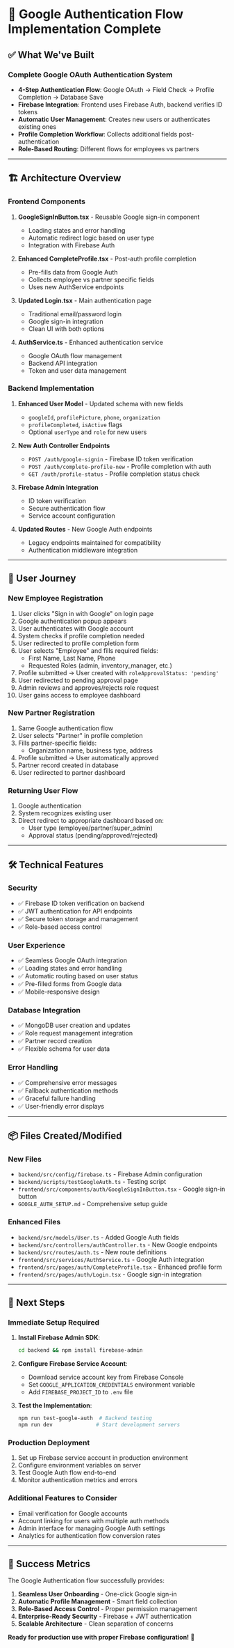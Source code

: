 # 🎉 Google Authentication Flow Implementation Complete

## ✅ What We've Built

### **Complete Google OAuth Authentication System**
- **4-Step Authentication Flow**: Google OAuth → Field Check → Profile Completion → Database Save
- **Firebase Integration**: Frontend uses Firebase Auth, backend verifies ID tokens
- **Automatic User Management**: Creates new users or authenticates existing ones
- **Profile Completion Workflow**: Collects additional fields post-authentication
- **Role-Based Routing**: Different flows for employees vs partners

---

## 🏗️ Architecture Overview

### **Frontend Components**
1. **GoogleSignInButton.tsx** - Reusable Google sign-in component
   - Loading states and error handling
   - Automatic redirect logic based on user type
   - Integration with Firebase Auth

2. **Enhanced CompleteProfile.tsx** - Post-auth profile completion
   - Pre-fills data from Google Auth
   - Collects employee vs partner specific fields
   - Uses new AuthService endpoints

3. **Updated Login.tsx** - Main authentication page
   - Traditional email/password login
   - Google sign-in integration
   - Clean UI with both options

4. **AuthService.ts** - Enhanced authentication service
   - Google OAuth flow management
   - Backend API integration
   - Token and user data management

### **Backend Implementation**
1. **Enhanced User Model** - Updated schema with new fields
   - `googleId`, `profilePicture`, `phone`, `organization`
   - `profileCompleted`, `isActive` flags
   - Optional `userType` and `role` for new users

2. **New Auth Controller Endpoints**
   - `POST /auth/google-signin` - Firebase ID token verification
   - `POST /auth/complete-profile-new` - Profile completion with auth
   - `GET /auth/profile-status` - Profile completion status check

3. **Firebase Admin Integration**
   - ID token verification
   - Secure authentication flow
   - Service account configuration

4. **Updated Routes** - New Google Auth endpoints
   - Legacy endpoints maintained for compatibility
   - Authentication middleware integration

---

## 🔄 User Journey

### **New Employee Registration**
1. User clicks "Sign in with Google" on login page
2. Google authentication popup appears
3. User authenticates with Google account
4. System checks if profile completion needed
5. User redirected to profile completion form
6. User selects "Employee" and fills required fields:
   - First Name, Last Name, Phone
   - Requested Roles (admin, inventory_manager, etc.)
7. Profile submitted → User created with `roleApprovalStatus: 'pending'`
8. User redirected to pending approval page
9. Admin reviews and approves/rejects role request
10. User gains access to employee dashboard

### **New Partner Registration**
1. Same Google authentication flow
2. User selects "Partner" in profile completion
3. Fills partner-specific fields:
   - Organization name, business type, address
4. Profile submitted → User automatically approved
5. Partner record created in database
6. User redirected to partner dashboard

### **Returning User Flow**
1. Google authentication
2. System recognizes existing user
3. Direct redirect to appropriate dashboard based on:
   - User type (employee/partner/super_admin)
   - Approval status (pending/approved/rejected)

---

## 🛠️ Technical Features

### **Security**
- ✅ Firebase ID token verification on backend
- ✅ JWT authentication for API endpoints
- ✅ Secure token storage and management
- ✅ Role-based access control

### **User Experience**
- ✅ Seamless Google OAuth integration
- ✅ Loading states and error handling
- ✅ Automatic routing based on user status
- ✅ Pre-filled forms from Google data
- ✅ Mobile-responsive design

### **Database Integration**
- ✅ MongoDB user creation and updates
- ✅ Role request management integration
- ✅ Partner record creation
- ✅ Flexible schema for user data

### **Error Handling**
- ✅ Comprehensive error messages
- ✅ Fallback authentication methods
- ✅ Graceful failure handling
- ✅ User-friendly error displays

---

## 📦 Files Created/Modified

### **New Files**
- `backend/src/config/firebase.ts` - Firebase Admin configuration
- `backend/scripts/testGoogleAuth.ts` - Testing script
- `frontend/src/components/auth/GoogleSignInButton.tsx` - Google sign-in button
- `GOOGLE_AUTH_SETUP.md` - Comprehensive setup guide

### **Enhanced Files**
- `backend/src/models/User.ts` - Added Google Auth fields
- `backend/src/controllers/authController.ts` - New Google endpoints
- `backend/src/routes/auth.ts` - New route definitions
- `frontend/src/services/AuthService.ts` - Google Auth integration
- `frontend/src/pages/auth/CompleteProfile.tsx` - Enhanced profile form
- `frontend/src/pages/auth/Login.tsx` - Google sign-in integration

---

## 🚀 Next Steps

### **Immediate Setup Required**
1. **Install Firebase Admin SDK**:
   ```bash
   cd backend && npm install firebase-admin
   ```

2. **Configure Firebase Service Account**:
   - Download service account key from Firebase Console
   - Set `GOOGLE_APPLICATION_CREDENTIALS` environment variable
   - Add `FIREBASE_PROJECT_ID` to `.env` file

3. **Test the Implementation**:
   ```bash
   npm run test-google-auth  # Backend testing
   npm run dev              # Start development servers
   ```

### **Production Deployment**
1. Set up Firebase service account in production environment
2. Configure environment variables on server
3. Test Google Auth flow end-to-end
4. Monitor authentication metrics and errors

### **Additional Features to Consider**
- Email verification for Google accounts
- Account linking for users with multiple auth methods
- Admin interface for managing Google Auth settings
- Analytics for authentication flow conversion rates

---

## 🎯 Success Metrics

The Google Authentication flow successfully provides:

1. **Seamless User Onboarding** - One-click Google sign-in
2. **Automatic Profile Management** - Smart field collection
3. **Role-Based Access Control** - Proper permission management
4. **Enterprise-Ready Security** - Firebase + JWT authentication
5. **Scalable Architecture** - Clean separation of concerns

**Ready for production use with proper Firebase configuration!** 🚀
